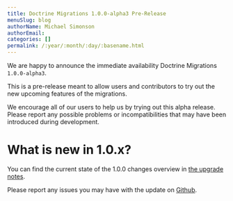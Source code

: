 ```yaml
---
title: Doctrine Migrations 1.0.0-alpha3 Pre-Release
menuSlug: blog
authorName: Michael Simonson
authorEmail: 
categories: []
permalink: /:year/:month/:day/:basename.html
---
```

We are happy to announce the immediate availability Doctrine Migrations
`1.0.0-alpha3`.

This is a pre-release meant to allow users and contributors to try out
the new upcoming features of the migrations.

We encourage all of our users to help us by trying out this alpha
release. Please report any possible problems or incompatibilities that
may have been introduced during development.

What is new in 1.0.x?
=====================

You can find the current state of the 1.0.0 changes overview in [the
upgrade
notes](https://github.com/doctrine/migrations/blob/master/UPGRADE-1.0.MD).

Please report any issues you may have with the update on
[Github](https://github.com/doctrine/migrations/issues).
